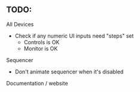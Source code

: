 ## TODO:
All Devices
* Check if any numeric UI inputs need "steps" set
  - Controls is OK
  - Monitor is OK

Sequencer
* Don't animate sequencer when it's disabled

Documentation / website
